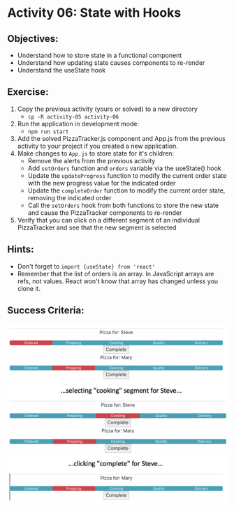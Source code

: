
# Activity 06: State with Hooks 

## Objectives:

* Understand how to store state in a functional component
* Understand how updating state causes components to re-render
* Understand the useState hook

## Exercise:

1. Copy the previous activity (yours or solved) to a new directory
    * `cp -R activity-05 activity-06`
2. Run the application in development mode:
    * `npm run start`
3. Add the solved PizzaTracker.js component and App.js from the previous activity to your project if you created a new application.
4. Make changes to `App.js` to store state for it's children:
    * Remove the alerts from the previous activity
    * Add `setOrders` function and `orders` variable via the useState() hook
    * Update the `updateProgress` function to modify the current order state with the new progress value for the indicated order
    * Update the `completeOrder` function to modify the current order state, removing the indicated order
    * Call the `setOrders` hook from both functions to store the new state and cause the PizzaTracker components to re-render 
5. Verify that you can click on a different segment of an individual PizzaTracker and see that the new segment is selected

## Hints:

* Don't forget to `import {useState} from 'react'`
* Remember that the list of orders is an array.  In JavaScript arrays are refs, not values.  React won't know that array has changed unless you clone it.

## Success Criteria:
![success.png](success.png)